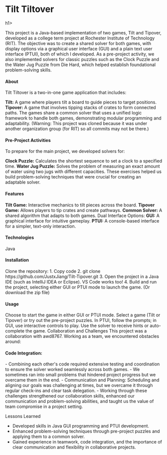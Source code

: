 <h1>Tilt Tiltover</h1>h1>

This project is a Java-based implementation of two games, Tilt and Tipover, developed as a college term project at Rochester Institute of Technology (RIT). The objective was to create a shared solver for both games, with display options via a graphical user interface (GUI) and a plain text user interface (PTUI), both of which I developed. As a pre-project activity, we also implemented solvers for classic puzzles such as the Clock Puzzle and the Water Jug Puzzle from Die Hard, which helped establish foundational problem-solving skills.


<h4>About</h4>

Tilt Tiltover is a two-in-one game application that includes:

<b>Tilt:</b> A game where players tilt a board to guide pieces to target positions.
<b>Tipover:</b> A game that involves tipping stacks of crates to form connected paths.
The games share a common solver that uses a unified logic framework to handle both games, demonstrating modular programming and adaptability.
(Warning: This project was cloned because it was under another organization group (for RIT) so all commits may not be there.)


<h4>Pre-Project Activities</h4>

To prepare for the main project, we developed solvers for:

<b>Clock Puzzle:</b> Calculates the shortest sequence to set a clock to a specified time.
<b>Water Jug Puzzle:</b> Solves the problem of measuring an exact amount of water using two jugs with different capacities.
These exercises helped us build problem-solving techniques that were crucial for creating an adaptable solver.


<h4>Features</h4>

<b>Tilt Game:</b> Interactive mechanics to tilt pieces across the board.
<b>Tipover Game:</b> Allows players to tip crates and create pathways.
<b>Common Solver:</b> A shared algorithm that adapts to both games.
Dual Interface Options:
<b>GUI:</b> A graphical interface for intuitive gameplay.
<b>PTUI:</b> A console-based interface for a simpler, text-only interaction.

<h4>Technologies</h4>

Java


<h4>Installation</h4>
Clone the repository:
1. Copy code
2. git clone https://github.com/JustxJiang/Tilt-Tipover.git
3. Open the project in a Java IDE (such as IntelliJ IDEA or Eclipse). VS Code works too!
4. Build and run the project, selecting either GUI or PTUI mode to launch the game.
(Or download the zip file)

<h4>Usage</h4>
Choose to start the game in either GUI or PTUI mode.
Select a game (Tilt or Tipover) or try out the pre-project puzzles.
In PTUI, follow the prompts; in GUI, use interactive controls to play.
Use the solver to receive hints or auto-complete the game.
Collaboration and Challenges
This project was a collaboration with awd8767. Working as a team, we encountered obstacles around:

<h4>Code Integration:</h4> 
- Combining each other's code required extensive testing and coordination to ensure the solver worked seamlessly across both games.
- We sometimes ran into small problems that hindered project progress but we overcame them in the end. 
- Communication and Planning: Scheduling and aligning our goals was challenging at times, but we overcame it through regular check-ins and clear task delegation.
- Working through these challenges strengthened our collaboration skills, enhanced our communication and problem-solving abilities, and taught us the value of team compromise in a project setting.

Lessons Learned
- Developed skills in Java GUI programming and PTUI development.
- Enhanced problem-solving techniques through pre-project puzzles and applying them to a common solver.
- Gained experience in teamwork, code integration, and the importance of clear communication and flexibility in collaborative projects.
